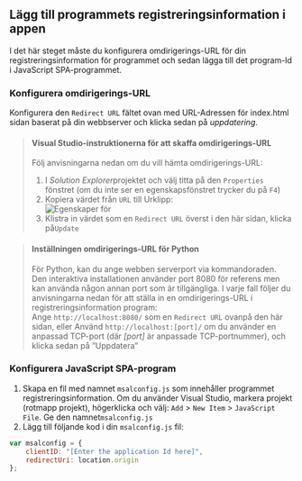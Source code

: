 ## <a name="add-the-applications-registration-information-to-your-app"></a>Lägg till programmets registreringsinformation i appen

I det här steget måste du konfigurera omdirigerings-URL för din registreringsinformation för programmet och sedan lägga till det program-Id i JavaScript SPA-programmet.

### <a name="configure-redirect-url"></a>Konfigurera omdirigerings-URL

Konfigurera den `Redirect URL` fältet ovan med URL-Adressen för index.html sidan baserat på din webbserver och klicka sedan på *uppdatering*.


> #### <a name="visual-studio-instructions-for-obtaining-redirect-url"></a>Visual Studio-instruktionerna för att skaffa omdirigerings-URL
> Följ anvisningarna nedan om du vill hämta omdirigerings-URL:
> 1.    I *Solution Explorer*projektet och välj titta på den `Properties` fönstret (om du inte ser en egenskapsfönstret trycker du på `F4`)
> 2.    Kopiera värdet från `URL` till Urklipp:<br/> ![Egenskaper för](media/active-directory-develop-guidedsetup-javascriptspa-configure/vs-project-properties-screenshot.png)<br />
> 3.    Klistra in värdet som en `Redirect URL` överst i den här sidan, klicka på`Update`

<p/>

> #### <a name="setting-redirect-url-for-python"></a>Inställningen omdirigerings-URL för Python
> För Python, kan du ange webben serverport via kommandoraden. Den interaktiva installationen använder port 8080 för referens men kan använda någon annan port som är tillgängliga. I varje fall följer du anvisningarna nedan för att ställa in en omdirigerings-URL i registreringsinformation program:<br/>
> Ange `http://localhost:8080/` som en `Redirect URL` ovanpå den här sidan, eller Använd `http://localhost:[port]/` om du använder en anpassad TCP-port (där *[port]* är anpassade TCP-portnummer), och klicka sedan på ”Uppdatera”

### <a name="configure-your-javascript-spa-application"></a>Konfigurera JavaScript SPA-program

1.  Skapa en fil med namnet `msalconfig.js` som innehåller programmet registreringsinformation. Om du använder Visual Studio, markera projekt (rotmapp projekt), högerklicka och välj: `Add`  >  `New Item`  >  `JavaScript File`. Ge den namnet`msalconfig.js`
2.  Lägg till följande kod i din `msalconfig.js` fil:

```javascript
var msalconfig = {
    clientID: "[Enter the application Id here]",
    redirectUri: location.origin
};
``` 
